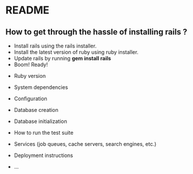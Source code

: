 # README

## How to get through the hassle of installing rails ?
-  Install rails using the rails installer.
-  Install the latest version of ruby using ruby installer.
-  Update rails by running **gem install rails**
-  Boom! Ready!

* Ruby version

* System dependencies

* Configuration

* Database creation

* Database initialization

* How to run the test suite

* Services (job queues, cache servers, search engines, etc.)

* Deployment instructions

* ...
